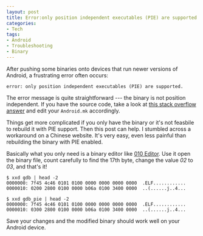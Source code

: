 ```yaml
---
layout: post
title: Error:only position independent executables (PIE) are supported
categories:
- Tech
tags:
- Android
- Troubleshooting
- Binary
---
```



After pushing some binaries onto devices that run newer versions of Android, a frustrating error often occurs:
                                           
    error: only position independent executables (PIE) are supported.

The error message is quite straightforward --- the binary is not position independent. If you have the source code, take a look at [this stack overflow answer](http://stackoverflow.com/questions/24818902/running-a-native-library-on-android-l-error-only-position-independent-executab) and edit your `Android.mk` accordingly. 

Things get more complicated if you only have the binary or it's not feasbile to rebuild it with PIE support. Then this post can help. I stumbled across a workaround on a Chinese website. It's very easy, even less painful than rebuilding the binary with PIE enabled.

Basically what you only need is a binary editor like [010 Editor](http://www.sweetscape.com/010editor/). Use it open the binary file, count carefully to find the 17th byte, change the value *02* to *03*, and that's it!

    $ xxd gdb | head -2
    0000000: 7f45 4c46 0101 0100 0000 0000 0000 0000  .ELF............
    0000010: 0200 2800 0100 0000 b06a 0100 3400 0000  ..(......j..4...

    $ xxd gdb_pie | head -2
    0000000: 7f45 4c46 0101 0100 0000 0000 0000 0000  .ELF............
    0000010: 0300 2800 0100 0000 b06a 0100 3400 0000  ..(......j..4...

Save your changes and the modified binary should work well on your Android device.
